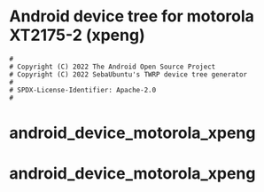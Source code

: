 # Android device tree for motorola XT2175-2 (xpeng)

```
#
# Copyright (C) 2022 The Android Open Source Project
# Copyright (C) 2022 SebaUbuntu's TWRP device tree generator
#
# SPDX-License-Identifier: Apache-2.0
#
```
# android_device_motorola_xpeng
# android_device_motorola_xpeng
